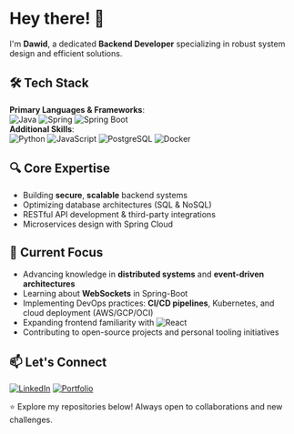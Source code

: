 # Hey there! 👋

I'm **Dawid**, a dedicated **Backend Developer** specializing in robust system design and efficient solutions.  

## 🛠️ Tech Stack  
**Primary Languages & Frameworks**:  
![Java](https://img.shields.io/badge/Java-ED8B00?style=for-the-badge&logo=java&logoColor=white)
![Spring](https://img.shields.io/badge/Spring-6DB33F?style=for-the-badge&logo=spring&logoColor=white)
![Spring Boot](https://img.shields.io/badge/Spring_Boot-F2F4F9?style=for-the-badge&logo=spring-boot)  
**Additional Skills**:  
![Python](https://img.shields.io/badge/Python-3776AB?style=for-the-badge&logo=python&logoColor=white)
![JavaScript](https://img.shields.io/badge/JavaScript-F7DF1E?style=for-the-badge&logo=javascript&logoColor=black)
![PostgreSQL](https://img.shields.io/badge/PostgreSQL-316192?style=for-the-badge&logo=postgresql&logoColor=white)
![Docker](https://img.shields.io/badge/Docker-2496ED?style=for-the-badge&logo=docker&logoColor=white)  

## 🔍 Core Expertise  
- Building **secure**, **scalable** backend systems  
- Optimizing database architectures (SQL & NoSQL)  
- RESTful API development & third-party integrations  
- Microservices design with Spring Cloud  

## 🌱 Current Focus  
- Advancing knowledge in **distributed systems** and **event-driven architectures**
- Learning about **WebSockets** in Spring-Boot
- Implementing DevOps practices: **CI/CD pipelines**, Kubernetes, and cloud deployment (AWS/GCP/OCI)  
- Expanding frontend familiarity with ![React](https://img.shields.io/badge/React-20232A?style=for-the-badge&logo=react&logoColor=61DAFB)  
- Contributing to open-source projects and personal tooling initiatives  

## 📫 Let's Connect  
[![LinkedIn](https://img.shields.io/badge/LinkedIn-0A66C2?style=for-the-badge&logo=linkedin&logoColor=white)](https://www.linkedin.com/in/dawid-socha-66193a34b/)
[![Portfolio](https://img.shields.io/badge/Portfolio-4285F4?style=for-the-badge&logo=google-chrome&logoColor=white)](https://day-fit.github.io/)  

⭐ Explore my repositories below! Always open to collaborations and new challenges.  
